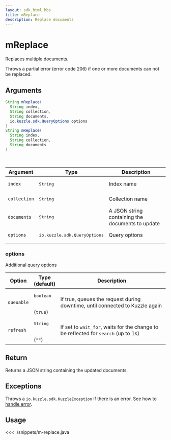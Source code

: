 ```yaml
---
layout: sdk.html.hbs
title: mReplace
description: Replace documents
---
```


# mReplace

Replaces multiple documents.

Throws a partial error (error code 206) if one or more documents can not be replaced.

## Arguments

```java
String mReplace(
  String index,
  String collection,
  String documents,
  io.kuzzle.sdk.QueryOptions options
)
String mReplace(
  String index,
  String collection,
  String documents
)
```

<br/>

| Argument     | Type                                  | Description                                      |
| ------------ | ------------------------------------- | ------------------------------------------------ |
| `index`      | <pre>String</pre>                     | Index name                                       |
| `collection` | <pre>String</pre>                     | Collection name                                  |
| `documents`  | <pre>String</pre>                     | A JSON string containing the documents to update |
| `options`    | <pre>io.kuzzle.sdk.QueryOptions</pre> | Query options                                    |

### options

Additional query options

| Option     | Type<br/>(default)              | Description                                                                        |
| ---------- | ------------------------------- | ---------------------------------------------------------------------------------- |
| `queuable` | <pre>boolean</pre><br/>(`true`) | If true, queues the request during downtime, until connected to Kuzzle again       |
| `refresh`  | <pre>String</pre><br/>(`""`)    | If set to `wait_for`, waits for the change to be reflected for `search` (up to 1s) |

## Return

Returns a JSON string containing the updated documents.

## Exceptions

Throws a `io.kuzzle.sdk.KuzzleException` if there is an error. See how to [handle error](/sdk/java/1/error-handling).

## Usage

<<< ./snippets/m-replace.java
